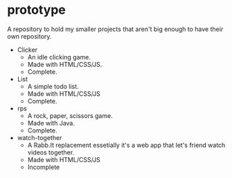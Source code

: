# prototype
A repository to hold my smaller projects that aren't big enough to have their own repository.

* Clicker
  * An idle clicking game. 
  * Made with HTML/CSS/JS.
  * Complete.
* List
  * A simple todo list. 
  * Made with HTML/CSS/JS 
  * Complete.
* rps
  * A rock, paper, scissors game. 
  * Made with Java.
  * Complete.
* watch-together
  * A Rabb.It replacement essetially it's a web app that let's friend watch videos together.
  * Made with HTML/CSS/JS
  * Incomplete
